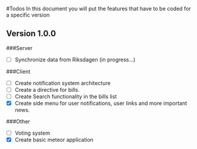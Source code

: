 #Todos
In this document you will put the features that have to be coded for a specific version

## Version 1.0.0
###Server
- [ ] Synchronize data from Riksdagen (in progress...)

###Client
- [ ] Create notification system architecture
- [ ] Create a directive for bills.
- [ ] Create Search functionality in the bills list
- [x] Create side menu for user notifications, user links and more important news.

###Other
- [ ] Voting system
- [x] Create basic meteor application
